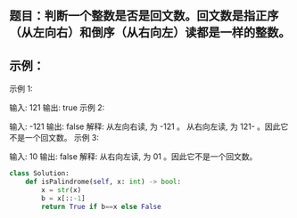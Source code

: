 ## 题目：判断一个整数是否是回文数。回文数是指正序（从左向右）和倒序（从右向左）读都是一样的整数。
## 示例：
示例 1:

输入: 121
输出: true
示例 2:

输入: -121
输出: false
解释: 从左向右读, 为 -121 。 从右向左读, 为 121- 。因此它不是一个回文数。
示例 3:

输入: 10
输出: false
解释: 从右向左读, 为 01 。因此它不是一个回文数。

```python
class Solution:
    def isPalindrome(self, x: int) -> bool:
        x = str(x)
        b = x[::-1]
        return True if b==x else False
```
